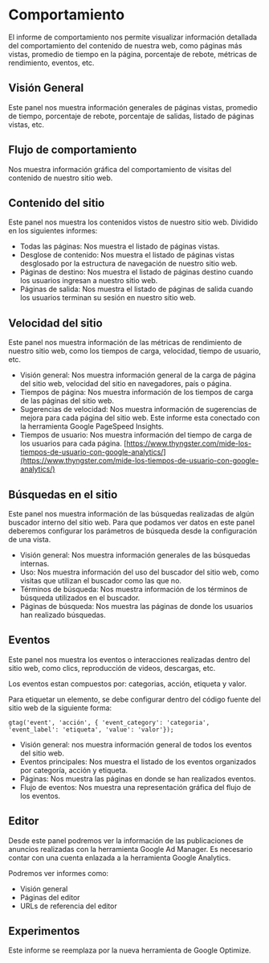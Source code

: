 # Comportamiento

El informe de comportamiento nos permite visualizar información detallada del comportamiento del contenido de nuestra web, como páginas más vistas, promedio de tiempo en la página, porcentaje de rebote, métricas de rendimiento, eventos, etc.

## Visión General

Este panel nos muestra información generales de páginas vistas, promedio de tiempo, porcentaje de rebote, porcentaje de salidas, listado de páginas vistas, etc.

## Flujo de comportamiento

Nos muestra información gráfica del comportamiento de visitas del contenido de nuestro sitio web.

## Contenido del sitio

Este panel nos muestra los contenidos vistos de nuestro sitio web. Dividido en los siguientes informes:

* Todas las páginas: Nos muestra el listado de páginas vistas.
* Desglose de contenido: Nos muestra el listado de páginas vistas desglosado por la estructura de navegación de nuestro sitio web.
* Páginas de destino: Nos muestra el listado de páginas destino cuando los usuarios ingresan a nuestro sitio web.
* Páginas de salida: Nos muestra el listado de páginas de salida cuando los usuarios terminan su sesión en nuestro sitio web.

## Velocidad del sitio

Este panel nos muestra información de las métricas de rendimiento de nuestro sitio web, como los tiempos de carga, velocidad, tiempo de usuario, etc.

* Visión general: Nos muestra información general de la carga de página del sitio web, velocidad del sitio en navegadores, país o página.
* Tiempos de página:  Nos muestra información de los tiempos de carga de las páginas del sitio web.
* Sugerencias de velocidad: Nos muestra información de  sugerencias de mejora para cada página del sitio web. Este informe esta conectado con la herramienta Google PageSpeed Insights.
* Tiempos de usuario: Nos muestra información del tiempo de carga de los usuarios para cada página. [https://www.thyngster.com/mide-los-tiempos-de-usuario-con-google-analytics/](https://www.thyngster.com/mide-los-tiempos-de-usuario-con-google-analytics/) 

## Búsquedas en el sitio

Este panel nos muestra información de las búsquedas realizadas de algún buscador interno del sitio web. Para que podamos ver datos en este panel deberemos configurar los parámetros de búsqueda desde la configuración de una vista. 

* Visión general: Nos muestra información generales de las búsquedas internas.
* Uso: Nos muestra información del uso del buscador del sitio web, como visitas que utilizan el buscador como las que no.
* Términos de búsqueda: Nos muestra información de los términos de búsqueda utilizados en el buscador.
* Páginas de búsqueda: Nos muestra las páginas de donde los usuarios han realizado búsquedas.

## Eventos

Este panel nos muestra los eventos o interacciones realizadas dentro del sitio web, como clics, reproducción de videos, descargas, etc.

Los eventos estan compuestos por: categorias, acción, etiqueta y valor. 

Para etiquetar un elemento, se debe configurar dentro del código fuente del sitio web de la siguiente forma:

```text
gtag('event', 'acción', { 'event_category': 'categoria', 'event_label': 'etiqueta', 'value': 'valor'});
```

* Visión general: nos muestra información general de todos los eventos del sitio web.
* Eventos principales: Nos muestra el listado de los eventos organizados por categoría, acción y etiqueta.
* Páginas: Nos muestra las páginas en donde se han realizados eventos.
* Flujo de eventos: Nos muestra una representación gráfica del flujo de los eventos.

## Editor

Desde este panel podremos ver la información de las publicaciones de anuncios realizadas con la herramienta Google Ad Manager. Es necesario contar con una cuenta enlazada a la herramienta Google Analytics.

Podremos ver informes como: 

* Visión general
* Páginas del editor
* URLs de referencia del editor

## Experimentos

Este informe se reemplaza por la nueva herramienta de Google Optimize.

